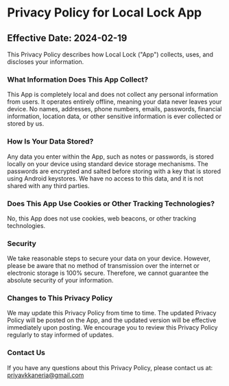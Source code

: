 # Privacy Policy for Local Lock App
## Effective Date: 2024-02-19

This Privacy Policy describes how Local Lock ("App") collects, uses, and discloses your information.

### What Information Does This App Collect?

This App is completely local and does not collect any personal information from users. It operates entirely offline, meaning your data never leaves your device. No names, addresses, phone numbers, emails, passwords, financial information, location data, or other sensitive information is ever collected or stored by us.

### How Is Your Data Stored?

Any data you enter within the App, such as notes or passwords, is stored locally on your device using standard device storage mechanisms. The passwords are encrypted and salted before storing with a key that is stored using Android keystores. We have no access to this data, and it is not shared with any third parties.

### Does This App Use Cookies or Other Tracking Technologies?

No, this App does not use cookies, web beacons, or other tracking technologies.

### Security

We take reasonable steps to secure your data on your device. However, please be aware that no method of transmission over the internet or electronic storage is 100% secure. Therefore, we cannot guarantee the absolute security of your information.

### Changes to This Privacy Policy

We may update this Privacy Policy from time to time. The updated Privacy Policy will be posted on the App, and the updated version will be effective immediately upon posting. We encourage you to review this Privacy Policy regularly to stay informed of updates.

### Contact Us

If you have any questions about this Privacy Policy, please contact us at: priyavkkaneria@gmail.com
